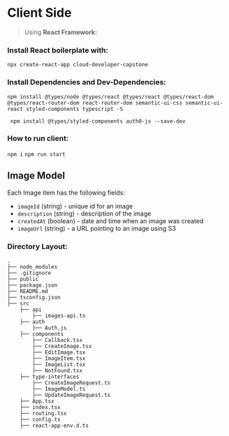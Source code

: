 # Client Side

> Using **React Framework:**

### Install React boilerplate with: 
``` npx create-react-app cloud-developer-capstone ```

### Install Dependencies and Dev-Dependencies: 
``` npm install @types/node @types/react @types/react @types/react-dom @types/react-router-dom react-router-dom semantic-ui-css semantic-ui-react styled-components typescript -S ```

``` npm install @types/styled-components auth0-js --save-dev```

### How to run client:
```npm i```
```npm run start```

## Image Model
Each Image item has the following fields: 

* `imageId` (string) - unique id for an image
* `description` (string) - description of the image
* `createdAt` (boolean) - date and time when an image was created
* `imageUrl` (string) - a URL pointing to an image using S3

### Directory Layout: 
``` 
.
├── node_modules
├── .gitignore
├── public
├── package.json
├── README.md
├── tsconfig.json
├── src
    ├── api
        ├── images-api.ts
    ├── auth
        ├── Auth.js
    ├── components
        ├── Callback.tsx
        ├── CreateImage.tsx
        ├── EditImage.tsx
        ├── ImageItem.tsx
        ├── ImageList.tsx
        ├── NotFound.tsx
    ├── type-interfaces
        ├── CreateImageRequest.ts 
        ├── ImageModel.ts
        ├── UpdateImageRequest.ts 
    ├── App.tsx
    ├── index.tsx
    ├── routing.tsx
    ├── config.ts
    ├── react-app-env.d.ts
``` 
